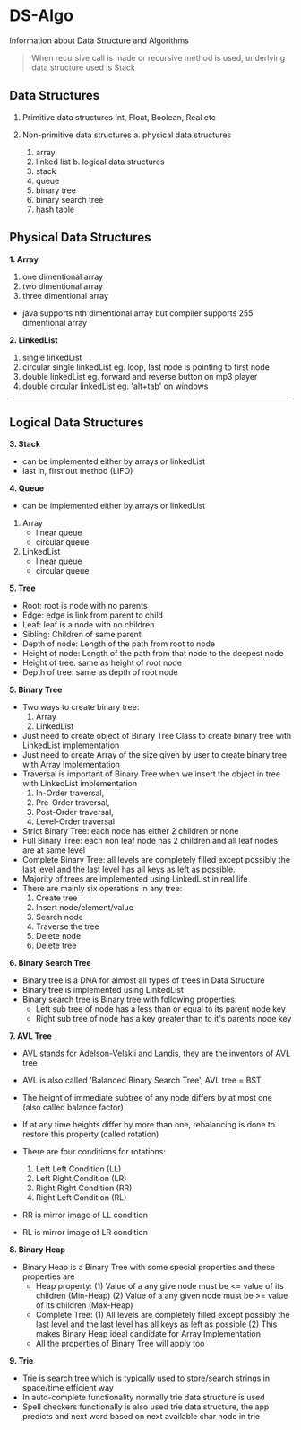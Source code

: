 # DS-Algo
Information about Data Structure and Algorithms 
> When recursive call is made or recursive method is used, underlying data structure used is Stack

## Data Structures

1. Primitive data structures
 Int, Float, Boolean, Real etc

2. Non-primitive data structures 
a. physical data structures
   1. array
   2. linked list
b. logical data structures 
   1. stack
   2. queue
   3. binary tree
   4. binary search tree
   5. hash table


## Physical Data Structures
**1. Array** 
   1. one dimentional array
   2. two dimentional array
   3. three dimentional array

- java supports nth dimentional array but compiler supports 255 dimentional array

**2. LinkedList**
   1. single linkedList
   2. circular single linkedList	eg. loop, last node is pointing to first node
   3. double linkedList		        eg. forward and reverse button on mp3 player	
   4. double circular linkedList	eg. 'alt+tab' on windows

--------------------------
## Logical Data Structures

**3. Stack**
- can be implemented either by arrays or linkedList
- last in, first out method (LIFO)

**4. Queue**
- can be implemented either by arrays or linkedList
1. Array
   - linear queue
   - circular queue
2. LinkedList
   - linear queue
   - circular queue


**5. Tree**
- Root: root is node with no parents
- Edge: edge is link from parent to child
- Leaf: leaf is a node with no children 
- Sibling: Children of same parent
- Depth of node: Length of the path from root to node
- Height of node: Length of the path from that node to the deepest node 
- Height of tree: same as height of root node
- Depth of tree: same as depth of root node 


**5. Binary Tree**
- Two ways to create binary tree:
  1. Array
  2. LinkedList
- Just need to create object of Binary Tree Class to create binary tree with LinkedList implementation 
- Just need to create Array of the size given by user to create binary tree with Array Implementation 
- Traversal is important of Binary Tree when we insert the object in tree with LinkedList implementation
  1. In-Order traversal, 
  2. Pre-Order traversal, 
  3. Post-Order traversal, 
  4. Level-Order traversal 
- Strict Binary Tree: each node has either 2 children or none
- Full Binary Tree: each non leaf node has 2 children and all leaf nodes are at same level 
- Complete Binary Tree: all levels are completely filled except possibly the last level and the last level has all keys as left as possible. 
- Majority of trees are implemented using LinkedList in real life  
- There are mainly six operations in any tree:
  1. Create tree
  2. Insert node/element/value 
  3. Search node
  4. Traverse the tree
  5. Delete node
  6. Delete tree


 **6. Binary Search Tree** 
- Binary tree is a DNA for almost all types of trees in Data Structure 
- Binary tree is implemented using LinkedList 
- Binary search tree is Binary tree with following properties:
  - Left sub tree of node has a less than or equal to its parent node key
  - Right sub tree of node has a key greater than to it's parents node key


**7. AVL Tree**
- AVL stands for Adelson-Velskii and Landis, they are the inventors of AVL tree 
- AVL is also called 'Balanced Binary Search Tree', AVL tree = BST
- The height of immediate subtree of any node differs by at most one (also called balance factor)
- If at any time heights differ by more than one, rebalancing is done to restore this property (called rotation)
- There are four conditions for rotations:
  1. Left Left Condition (LL)
  2. Left Right Condition (LR)
  3. Right Right Condition (RR)
  4. Right Left Condition (RL)

- RR is mirror image of LL condition
- RL is mirror image of LR condition


**8. Binary Heap**

- Binary Heap is a Binary Tree with some special properties and these properties are
  - Heap property: (1) Value of a any give node must be <= value of its children (Min-Heap) (2) Value of a any given node must be >= value of its children (Max-Heap)
  - Complete Tree: (1) All levels are completely filled except possibly the last level and the last level has all keys as left as possible (2) This makes Binary Heap ideal candidate for Array Implementation   
  - All the properties of Binary Tree will apply too



**9. Trie** 
- Trie is search tree which is typically used to store/search strings in space/time efficient way 
- In auto-complete functionality normally trie data structure is used 
- Spell checkers functionally is also used trie data structure, the app predicts and next word based on next available char node in trie 
